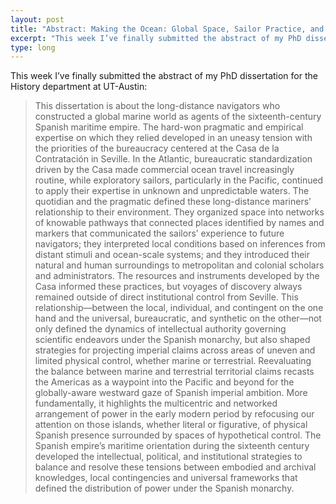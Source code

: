 ```yaml
---
layout: post
title: "Abstract: Making the Ocean: Global Space, Sailor Practice, and Bureaucratic Archives in the Sixteenth-Century Spanish Maritime Empire"
excerpt: "This week I’ve finally submitted the abstract of my PhD dissertation for the History department at UT-Austin."
type: long
---
```


This week I’ve finally submitted the abstract of my PhD dissertation for the History department at UT-Austin:

> This dissertation is about the long-distance navigators who constructed a global marine world as agents of the sixteenth-century Spanish maritime empire. The hard-won pragmatic and empirical expertise on which they relied developed in an uneasy tension with the priorities of the bureaucracy centered at the Casa de la Contratación in Seville. In the Atlantic, bureaucratic standardization driven by the Casa made commercial ocean travel increasingly routine, while exploratory sailors, particularly in the Pacific, continued to apply their expertise in unknown and unpredictable waters. The quotidian and the pragmatic defined these long-distance mariners’ relationship to their environment. They organized space into networks of knowable pathways that connected places identified by names and markers that communicated the sailors’ experience to future navigators; they interpreted local conditions based on inferences from distant stimuli and ocean-scale systems; and they introduced their natural and human surroundings to metropolitan and colonial scholars and administrators. The resources and instruments developed by the Casa informed these practices, but voyages of discovery always remained outside of direct institutional control from Seville. This relationship—between the local, individual, and contingent on the one hand and the universal, bureaucratic, and synthetic on the other—not only defined the dynamics of intellectual authority governing scientific endeavors under the Spanish monarchy, but also shaped strategies for projecting imperial claims across areas of uneven and limited physical control, whether marine or terrestrial. Reevaluating the balance between marine and terrestrial territorial claims recasts the Americas as a waypoint into the Pacific and beyond for the globally-aware westward gaze of Spanish imperial ambition. More fundamentally, it highlights the multicentric and networked arrangement of power in the early modern period by refocusing our attention on those islands, whether literal or figurative, of physical Spanish presence surrounded by spaces of hypothetical control. The Spanish empire’s maritime orientation during the sixteenth century developed the intellectual, political, and institutional strategies to balance and resolve these tensions between embodied and archival knowledges, local contingencies and universal frameworks that defined the distribution of power under the Spanish monarchy.
